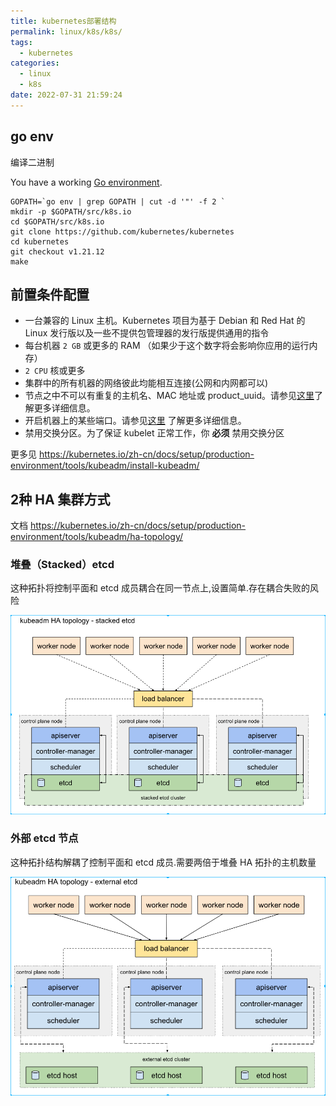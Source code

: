 ```yaml
---
title: kubernetes部署结构
permalink: linux/k8s/k8s/
tags:
  - kubernetes
categories:
  - linux
  - k8s
date: 2022-07-31 21:59:24
---
```


## go env

编译二进制

You have a working [Go environment](https://golang.org/doc/install).

```shell
GOPATH=`go env | grep GOPATH | cut -d '"' -f 2 `
mkdir -p $GOPATH/src/k8s.io
cd $GOPATH/src/k8s.io
git clone https://github.com/kubernetes/kubernetes
cd kubernetes
git checkout v1.21.12
make
```



## 前置条件配置

- 一台兼容的 Linux 主机。Kubernetes 项目为基于 Debian 和 Red Hat 的 Linux 发行版以及一些不提供包管理器的发行版提供通用的指令
- 每台机器 `2 GB` 或更多的 RAM （如果少于这个数字将会影响你应用的运行内存）
- `2 CPU` 核或更多
- 集群中的所有机器的网络彼此均能相互连接(公网和内网都可以)
- 节点之中不可以有重复的主机名、MAC 地址或 product_uuid。请参见[这里](https://kubernetes.io/zh-cn/docs/setup/production-environment/tools/kubeadm/install-kubeadm/#verify-mac-address)了解更多详细信息。
- 开启机器上的某些端口。请参见[这里](https://kubernetes.io/zh-cn/docs/setup/production-environment/tools/kubeadm/install-kubeadm/#check-required-ports) 了解更多详细信息。
- 禁用交换分区。为了保证 kubelet 正常工作，你 **必须** 禁用交换分区

更多见 https://kubernetes.io/zh-cn/docs/setup/production-environment/tools/kubeadm/install-kubeadm/



## 2种 HA 集群方式

文档 https://kubernetes.io/zh-cn/docs/setup/production-environment/tools/kubeadm/ha-topology/

### 堆叠（Stacked）etcd 

这种拓扑将控制平面和 etcd 成员耦合在同一节点上,设置简单.存在耦合失败的风险

![](/pics/etcd-stacked.png)



<!--more-->

### 外部 etcd 节点

这种拓扑结构解耦了控制平面和 etcd 成员.需要两倍于堆叠 HA 拓扑的主机数量

![](/pics/etcd-external.png)
